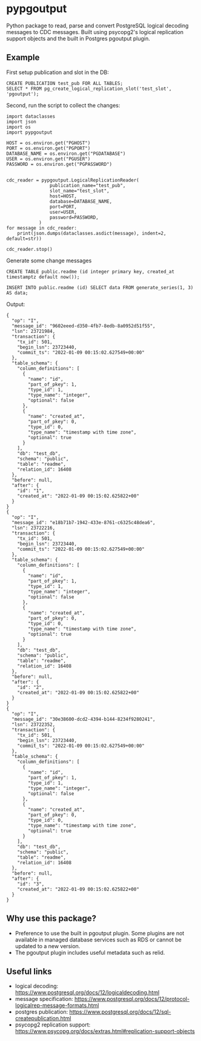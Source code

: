 # pypgoutput

Python package to read, parse and convert PostgreSQL logical decoding messages to CDC messages. Built using psycopg2's logical replication support objects and the built in Postgres pgoutput plugin.

## Example

First setup publication and slot in the DB:

```{sql}
CREATE PUBLICATION test_pub FOR ALL TABLES;
SELECT * FROM pg_create_logical_replication_slot('test_slot', 'pgoutput');
```

Second, run the script to collect the changes:

```{python}
import dataclasses
import json
import os
import pypgoutput

HOST = os.environ.get("PGHOST")
PORT = os.environ.get("PGPORT")
DATABASE_NAME = os.environ.get("PGDATABASE")
USER = os.environ.get("PGUSER")
PASSWORD = os.environ.get("PGPASSWORD")


cdc_reader = pypgoutput.LogicalReplicationReader(
                publication_name="test_pub",
                slot_name="test_slot",
                host=HOST,
                database=DATABASE_NAME,
                port=PORT,
                user=USER,
                password=PASSWORD,
            )
for message in cdc_reader:
    print(json.dumps(dataclasses.asdict(message), indent=2, default=str))

cdc_reader.stop()
```

Generate some change messages

```{sql}
CREATE TABLE public.readme (id integer primary key, created_at timestamptz default now());

INSERT INTO public.readme (id) SELECT data FROM generate_series(1, 3) AS data;
```

Output:

```{json}
{
  "op": "I",
  "message_id": "9602eeed-d350-4fb7-8edb-8a0952d51f55",
  "lsn": 23721984,
  "transaction": {
    "tx_id": 501,
    "begin_lsn": 23723440,
    "commit_ts": "2022-01-09 00:15:02.627549+00:00"
  },
  "table_schema": {
    "column_definitions": [
      {
        "name": "id",
        "part_of_pkey": 1,
        "type_id": 1,
        "type_name": "integer",
        "optional": false
      },
      {
        "name": "created_at",
        "part_of_pkey": 0,
        "type_id": 0,
        "type_name": "timestamp with time zone",
        "optional": true
      }
    ],
    "db": "test_db",
    "schema": "public",
    "table": "readme",
    "relation_id": 16408
  },
  "before": null,
  "after": {
    "id": "1",
    "created_at": "2022-01-09 00:15:02.625822+00"
  }
}
{
  "op": "I",
  "message_id": "e18b71b7-1942-433e-8761-c6325c48dea6",
  "lsn": 23722216,
  "transaction": {
    "tx_id": 501,
    "begin_lsn": 23723440,
    "commit_ts": "2022-01-09 00:15:02.627549+00:00"
  },
  "table_schema": {
    "column_definitions": [
      {
        "name": "id",
        "part_of_pkey": 1,
        "type_id": 1,
        "type_name": "integer",
        "optional": false
      },
      {
        "name": "created_at",
        "part_of_pkey": 0,
        "type_id": 0,
        "type_name": "timestamp with time zone",
        "optional": true
      }
    ],
    "db": "test_db",
    "schema": "public",
    "table": "readme",
    "relation_id": 16408
  },
  "before": null,
  "after": {
    "id": "2",
    "created_at": "2022-01-09 00:15:02.625822+00"
  }
}
{
  "op": "I",
  "message_id": "30e38600-dcd2-4394-b144-8234f9280241",
  "lsn": 23722352,
  "transaction": {
    "tx_id": 501,
    "begin_lsn": 23723440,
    "commit_ts": "2022-01-09 00:15:02.627549+00:00"
  },
  "table_schema": {
    "column_definitions": [
      {
        "name": "id",
        "part_of_pkey": 1,
        "type_id": 1,
        "type_name": "integer",
        "optional": false
      },
      {
        "name": "created_at",
        "part_of_pkey": 0,
        "type_id": 0,
        "type_name": "timestamp with time zone",
        "optional": true
      }
    ],
    "db": "test_db",
    "schema": "public",
    "table": "readme",
    "relation_id": 16408
  },
  "before": null,
  "after": {
    "id": "3",
    "created_at": "2022-01-09 00:15:02.625822+00"
  }
}

```

## Why use this package?

* Preference to use the built in pgoutput plugin. Some plugins are not available in managed database services such as RDS or cannot be updated to a new version.
* The pgoutput plugin includes useful metadata such as relid.

## Useful links

* logical decoding: <https://www.postgresql.org/docs/12/logicaldecoding.html>
* message specification: <https://www.postgresql.org/docs/12/protocol-logicalrep-message-formats.html>
* postgres publication: <https://www.postgresql.org/docs/12/sql-createpublication.html>
* psycopg2 replication support: <https://www.psycopg.org/docs/extras.html#replication-support-objects>
